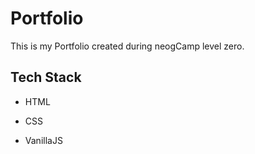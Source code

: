 
# Portfolio

This is my Portfolio created during neogCamp level zero.

## Tech Stack

- HTML

- CSS

- VanillaJS
  

